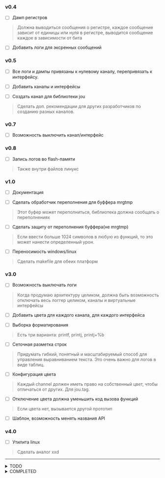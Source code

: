 <h3> v0.4 </h3>

- [ ] Дамп регистров
> Должна выводиться сообщения о регистре, каждое сообщение зависит от единицы или нуля в регистре, выводится сообщение каждое в зависимости от бита

- [ ] Добавить логи для эксренных сообщений

<h3> v0.5 </h3>

- [ ] Все логи и дампы привязаны к нулевому каналу, перепривязать к интерфейсу.

- [ ] Добавить каналы и интерфейсы

- [ ] Создать канал для библиотеки jou
> Сделать доп. рекомендации для других разработчиков по созданию разных каналов.

<h3> v0.7 </h3>

- [ ] Возможность выключить канал/интерфейс

<h3> v0.8 </h3>

- [ ] Запись логов во flash-памяти
> Также внутри файлов линукс

<h3> v1.0 </h3>

- [ ] Документация

- [ ] Сделать обработчик переполнения для буффера mrgtmp
> Этот буфер может переполниться, библиотека должна сообщать о переполнениях

- [ ] Сделать защиту от переполнения буффера(не mrgtmp)
> Если ввести больше 1024 символов в любую из функций, то это может нанести определенный урон.

- [ ] Переносимость windows/linux
> Сделать makefile для обеих платформ

<h3> v3.0 </h3>

- [ ] Возможность выключать логи
> Когда продумаю архитектуру целиком, должна быть возможность отключать весь логгер целиком, каналы и виртуальные интерфейсы

- [ ] Добавить цвета для каждого канала, для каждого интерфейса

- [ ] Выборка форматирования
> Есть три варианта: printf, printj, printj+%b

- [ ] Сеточная разметка строк
> Придумать гибкий, понятный и масштабируемый способ для управления выравниванием текста. Это очень важно для логов в виде таблиц.

- [ ] Конфигурация цвета
> Каждый channel должен иметь право на собственный цвет, чтобы отличаться от других. Для jou.tag. 

- [ ] Отключение цвета должна уменьшить код вызова функций
> Если цвета нет, вызывается другой прототип

- [ ] Шаблон, возможность менять названия API

<h3> v4.0 </h3>

- [ ] Утилита linux
> Сделать аналог xxd

<hr>

<details>
<summary> TODO </summary>

<hr>

</details>

<details>
<summary> COMPLETED </summary>

<h3> v0.3 </h3>

- [x] Сравнение дампов массивов: jou.cmp

- [x] channels
> Добавить еще 3 канала. Каналов всего должно быть четыре: 1. jou_jt - поддерживает весь API, 2. inout_jt - поддерживает только систему ввода вывода без логов, 3. base_jt - поддерживает только базовый API

<h3> v0.2.2 </h3>

- [x] Директивы JOU_

- [x] Убрать /* OLD Backward Compatibility */

<h3> v0.2.1 </h3>

- [x] Обратная совместимость
> Заменить функцию печати на директивы для обратной совместимости, т.к. в будущем можно будет вызывать jou.print() и JOU_PRINT()

- [x] Сделать конфигурацию для настройки структуры jou

- [x] changelog

<h3> v0.2 </h3>

- [x] Починить #define JCONFIG_PROCESSOR_CAPACITY
> Если сделать разрядность 32, то там происходит двойная печать, а не объединенеие строк

- [x] В v0.2 Добавить возможность настраивать дампы
> Дать возможность выбирать сколько байтов в строке для дампов

- [x] jou.hook, jou.tag

- [x] Добавить jou.bin

<h2> v0.1.1 </h2>

- [x] Починить #define JCONFIG_COLORS
> Значение этого параметра не выключает цветной вывод

- [x] Рефакторинг

- [x] Функция склеивания строк
> Выводить форматирование строк по одной строке(цвет, текст, сброс цвета, сообщение) не очень эффективно. Поэтому должна быть функция, которая объединяет все эти строки в один буффер и потом выводит.

- [x] Добавить цвета в hexdump
> Придумать условия для зеленого, красного и синего цвета

- [x] Направление стека

- [x] Починить hexdump ASCII
> Если во втором столбике закончились печататься байты, то в третьем столбике продолжается печать, хотя печать должна остановиться.

<h2> v0.1 </h2>

- [x] Функции jou.scan и jou.getc
> Также для них сделать ретаргетинг

- [x] Hexdump добавить адреса
> Чтобы первый столбик мог выводить не только номер линии, но и адрес в памяти(на выбор пользователя).

</details>